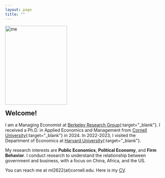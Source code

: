 ```yaml
---
layout: page
title: ""
---
```


<p><img src="https://mengwei-lin.github.io/lin_photo.JPG" alt="me" align="left" style="width:200px;height:256px;padding:0px"></p>

<br>
<br>
<br>
<br>
<br>
<br>
<br>
<br>
<br>
<br>
<br>
<p style="clear: both;"> </p> 
  
## Welcome!
I am a Managing Economist at [Berkeley Research Group](https://www.thinkbrg.com/){:target="_blank"}. I received a Ph.D. in Applied Economics and Management from [Cornell University](https://www.cornell.edu/){:target="_blank"} in 2024. In 2022-2023, I visited the Department of Economics at [Harvard University](https://www.harvard.edu/){:target="_blank"}.

My research interests are **Public Economics**, **Political Economy**, and **Firm Behavior**. I conduct research to understand the relationship between government and business, with a focus on China, Africa, and the US.

You can reach me at ml2622(at)cornell.edu. Here is my [CV](lin_cv.pdf).
